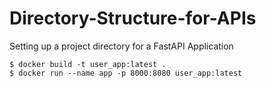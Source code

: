 # Directory-Structure-for-APIs
Setting up a project directory for a FastAPI Application

```
$ docker build -t user_app:latest .
$ docker run --name app -p 8000:8080 user_app:latest
```